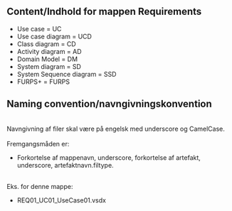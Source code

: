 ## Content/Indhold for mappen Requirements
- Use case = UC 
- Use case diagram = UCD
- Class diagram = CD
- Activity diagram = AD
- Domain Model = DM
- System diagram = SD
- System Sequence diagram = SSD
- FURPS+ = FURPS


## Naming convention/navngivningskonvention
<br> Navngivning af filer skal være på engelsk med underscore og CamelCase. <br/> 
<br> Fremgangsmåden er: <br/>  
- Forkortelse af mappenavn, underscore, forkortelse af artefakt, underscore, artefaktnavn.filtype.

<br> Eks. for denne mappe: <br/> 
- REQ01_UC01_UseCase01.vsdx 
